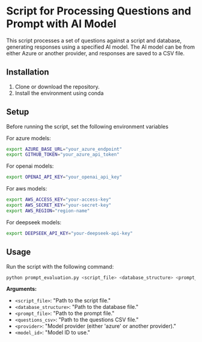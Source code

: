 # Script for Processing Questions and Prompt with AI Model

This script processes a set of questions against a script and database, generating responses using a specified AI model. The AI model can be from either Azure or another provider, and responses are saved to a CSV file.


## Installation

1. Clone or download the repository.
2. Install the environment using conda

## Setup
Before running the script, set the following environment variables

For azure models:
```bash
export AZURE_BASE_URL="your_azure_endpoint"
export GITHUB_TOKEN="your_azure_api_token"
```

For openai models: 
```bash
export OPENAI_API_KEY="your_openai_api_key" 
```

For aws models:
```bash
export AWS_ACCESS_KEY="your-access-key"
export AWS_SECRET_KEY="your-secret-key"
export AWS_REGION="region-name"
```

For deepseek models:
```bash
export DEEPSEEK_API_KEY="your-deepseek-api-key"
```

## Usage
Run the script with the following command:

```bash
python prompt_evaluation.py <script_file> <database_structure> <prompt_file> <questions_csv> <provider> <model_id>
```
**Arguments:**

- `<script_file>`: "Path to the script file."
- `<database_structure>`: "Path to the database file."
- `<prompt_file>`: "Path to the prompt file."
- `<questions_csv>`: "Path to the questions CSV file."
- `<provider>`: "Model provider (either 'azure' or another provider)."
- `<model_id>`: "Model ID to use."
